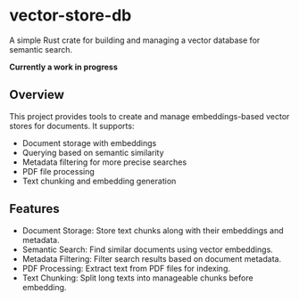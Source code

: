 # vector-store-db
A simple Rust crate for building and managing a vector database for semantic search. 

**Currently a work in progress**

## Overview
This project provides tools to create and manage embeddings-based vector stores for documents. It supports:

- Document storage with embeddings
- Querying based on semantic similarity
- Metadata filtering for more precise searches
- PDF file processing
- Text chunking and embedding generation

## Features
- Document Storage: Store text chunks along with their embeddings and metadata.
- Semantic Search: Find similar documents using vector embeddings.
- Metadata Filtering: Filter search results based on document metadata.
- PDF Processing: Extract text from PDF files for indexing.
- Text Chunking: Split long texts into manageable chunks before embedding.